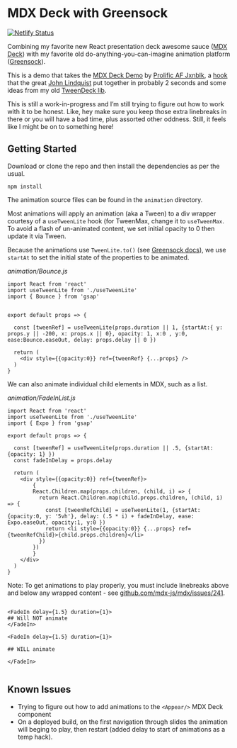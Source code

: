 # MDX	Deck with Greensock

[![Netlify Status](https://api.netlify.com/api/v1/badges/41536d1d-d206-4630-ba26-142cbbec37e9/deploy-status)](https://app.netlify.com/sites/mdx-deck-greensock-demo/deploys)

Combining my favorite new React presentation deck awesome sauce ([MDX Deck](https://github.com/jxnblk/mdx-deck)) with my favorite old do-anything-you-can-imagine animation platform ([Greensock](https://greensock.com)).

This is a demo that takes the [MDX Deck Demo](https://github.com/jxnblk/mdx-deck/blob/master/docs/demo.mdx) by [Prolific AF Jxnblk](https://jxnblk.com/), a [hook](https://github.com/johnlindquist/use-gsap) that the great [John Lindquist](https://johnlindquist.com/) put together in probably 2 seconds and some ideas from my old [TweenDeck lib](https://johnpolacek.github.io/tweendeck/).

This is still a work-in-progress and I’m still trying to figure out how to work with it to be honest. Like, hey make sure you keep those extra linebreaks in there or you will have a bad time, plus assorted other oddness. Still, it feels like I might be on to something here!

## Getting Started

Download or clone the repo and then install the dependencies as per the usual.

~~~~
npm install
~~~~

The animation source files can be found in the `animation` directory.

Most animations will apply an animation (aka a Tween) to a div wrapper courtesy of a `useTweenLite` hook (for TweenMax, change it to `useTweenMax`. To avoid a flash of un-animated content, we set initial opacity to 0 then update it via Tween.

Because the animations use `TweenLite.to()` (see [Greensock docs](https://greensock.com/docs/TweenLite/static.to())), we use `startAt` to set the initial state of the properties to be animated.

*animation/Bounce.js*

~~~~
import React from 'react'
import useTweenLite from './useTweenLite'
import { Bounce } from 'gsap'


export default props => {

  const [tweenRef] = useTweenLite(props.duration || 1, {startAt:{ y: props.y || -200, x: props.x || 0}, opacity: 1, x:0 , y:0, ease:Bounce.easeOut, delay: props.delay || 0 })
  
  return (
    <div style={{opacity:0}} ref={tweenRef} {...props} />
  )
}
~~~~

We can also animate individual child elements in MDX, such as a list.

*animation/FadeInList.js*

~~~~
import React from 'react'
import useTweenLite from './useTweenLite'
import { Expo } from 'gsap'

export default props => {

  const [tweenRef] = useTweenLite(props.duration || .5, {startAt:{opacity: 1} })
  const fadeInDelay = props.delay
  
  return (
    <div style={{opacity:0}} ref={tweenRef}>
    	{	
        React.Children.map(props.children, (child, i) => {
          return React.Children.map(child.props.children, (child, i) => {
            const [tweenRefChild] = useTweenLite(1, {startAt:{opacity:0, y: '5vh'}, delay: (.5 * i) + fadeInDelay, ease: Expo.easeOut, opacity:1, y:0 })
            return <li style={{opacity:0}} {...props} ref={tweenRefChild}>{child.props.children}</li>
          })
        })
	    }
    </div>
  )
}
~~~~

Note: To get animations to play properly, you must include linebreaks above and below any wrapped content - see [github.com/mdx-js/mdx/issues/241](https://github.com/mdx-js/mdx/issues/241).

~~~~

<FadeIn delay={1.5} duration={1}>
## Will NOT animate
</FadeIn>

<FadeIn delay={1.5} duration={1}>

## WILL animate

</FadeIn>


~~~~


## Known Issues

- Trying to figure out how to add animations to the `<Appear/>` MDX Deck component
- On a deployed build, on the first navigation through slides the animation will beging to play, then restart (added delay to start of animations as a temp hack).



